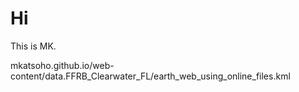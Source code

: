 # Hi

This is MK.



mkatsoho.github.io/web-content/data.FFRB_Clearwater_FL/earth_web_using_online_files.kml
